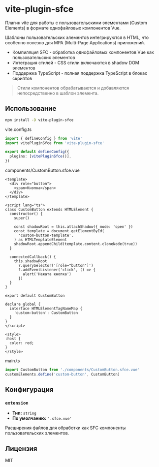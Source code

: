 # vite-plugin-sfce

Плагин vite для работы с пользовательскими элементами (Custom Elements) в формате однофайловых компонентов Vue.

Шаблоны пользовательских элементов интегрируются в HTML, что особенно полезно для MPA (Multi-Page Applications) приложений.

- Компиляция SFC - обработка однофайловых компонентов Vue как пользовательских элементов
- Интеграция стилей - CSS стили включаются в shadow DOM элементов
- Поддержка TypeScript - полная поддержка TypeScript в блоках скриптов

> Стили компонентов обрабатываются и добавляются непосредственно в шаблон элемента.

## Использование

```bash
npm install -D vite-plugin-sfce
```

vite.config.ts

```ts
import { defineConfig } from 'vite'
import vitePluginSfce from 'vite-plugin-sfce'

export default defineConfig({
  plugins: [vitePluginSfce()],
})
```

components/CustomButton.sfce.vue

```vue
<template>
  <div role="button">
    <span>Кнопка</span>
  </div>
</template>

<script lang="ts">
class CustomButton extends HTMLElement {
  constructor() {
    super()

    const shadowRoot = this.attachShadow({ mode: 'open' })
    const template = document.getElementById(
      'custom-button-template',
    ) as HTMLTemplateElement
    shadowRoot.appendChild(template.content.cloneNode(true))
  }

  connectedCallback() {
    this.shadowRoot
      ?.querySelector('[role="button"]')
      ?.addEventListener('click', () => {
        alert('Нажата кнопка')
      })
  }
}

export default CustomButton

declare global {
  interface HTMLElementTagNameMap {
    'custom-button': CustomButton
  }
}
</script>

<style>
:host {
  color: red;
}
</style>
```

main.ts

```ts
import CustomButton from './components/CustomButton.sfce.vue'
customElements.define('custom-button', CustomButton)
```

## Конфигурация

### `extension`

- **Тип:** `string`
- **По умолчанию:** `'.sfce.vue'`

Расширения файлов для обработки как SFC компоненты пользовательских элементов.

## Лицензия

MIT
